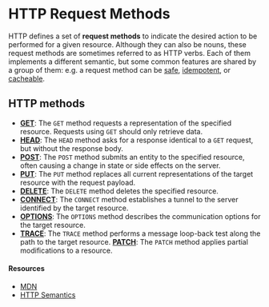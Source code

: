 # HTTP Request Methods
HTTP defines a set of **request methods** to indicate the desired action to be performed for a given resource. Although they can also be nouns, these request methods are sometimes referred to as HTTP verbs. Each of them implements a different semantic, but some common features are shared by a group of them: e.g. a request method can be [safe](https://developer.mozilla.org/en-US/docs/Glossary/Safe/HTTP), [idempotent](https://developer.mozilla.org/en-US/docs/Glossary/Idempotent), or [cacheable](https://developer.mozilla.org/en-US/docs/Glossary/Cacheable).

## HTTP methods
- [**GET**](https://developer.mozilla.org/en-US/docs/Web/HTTP/Methods/GET): The `GET` method requests a representation of the specified resource. Requests using `GET` should only retrieve data.
- [**HEAD**](https://developer.mozilla.org/en-US/docs/Web/HTTP/Methods/HEAD): The `HEAD` method asks for a response identical to a `GET` request, but without the response body.
- [**POST**](https://developer.mozilla.org/en-US/docs/Web/HTTP/Methods/POST): The `POST` method submits an entity to the specified resource, often causing a change in state or side effects on the server.
- [**PUT**](https://developer.mozilla.org/en-US/docs/Web/HTTP/Methods/PUT): The `PUT` method replaces all current representations of the target resource with the request payload.
- [**DELETE**](https://developer.mozilla.org/en-US/docs/Web/HTTP/Methods/DELETE): The `DELETE` method deletes the specified resource.
- [**CONNECT**](https://developer.mozilla.org/en-US/docs/Web/HTTP/Methods/CONNECT): The `CONNECT` method establishes a tunnel to the server identified by the target resource.
- [**OPTIONS**](https://developer.mozilla.org/en-US/docs/Web/HTTP/Methods/OPTIONS): The `OPTIONS` method describes the communication options for the target resource.
- [**TRACE**](https://developer.mozilla.org/en-US/docs/Web/HTTP/Methods/TRACE): The `TRACE` method performs a message loop-back test along the path to the target resource.
[**PATCH**](https://developer.mozilla.org/en-US/docs/Web/HTTP/Methods/PATCH): The `PATCH` method applies partial modifications to a resource.

#### Resources
- [MDN](https://developer.mozilla.org/en-US/docs/Web/HTTP/Methods)
- [HTTP Semantics](https://www.rfc-editor.org/rfc/rfc9110)